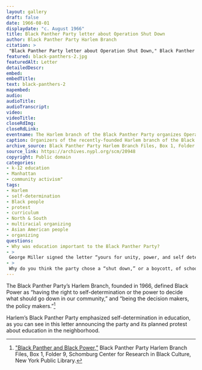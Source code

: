 ```yaml
--- 
layout: gallery
draft: false
date: 1966-08-01
displaydate: "c. August 1966"
title: Black Panther Party letter about Operation Shut Down
author: Black Panther Party Harlem Branch
citation: >
 "Black Panther Party letter about Operation Shut Down," Black Panther Party Harlem Branch, in New York City Civil Rights History Project, Accessed: [Month Day, Year], https://nyccivilrightshistory.org/gallery/black-panthers-2.
featured: black-panthers-2.jpg
featuredAlt: Letter
detailedDescr: 
embed: 
embedTitle: 
text: black-panthers-2
mapembed: 
audio: 
audioTitle: 
audioTranscript: 
video: 
videoTitle: 
closeRdImg: 
closeRdLink: 
eventname: The Harlem branch of the Black Panther Party organizes Operation Shut Down.
caption: Organizers of the recently-founded Harlem branch of the Black Panther Party described their focus on education and announced Operation Shut Down.
archive_source: Black Panther Party Harlem Branch Files, Box 1, Folder 8, Schomburg Center for Research in Black Culture, New York Public Library
source_link: https://archives.nypl.org/scm/20948
copyright: Public domain
categories: 
- k-12 education
- Manhattan
- community activism"
tags: 
- Harlem
- self-determination
- Black people
- protest
- curriculum
- North & South
- multiracial organizing
- Asian American people
- organizing
questions: 
- Why was education important to the Black Panther Party?
- >
 George Miller signed the letter “yours for unity, power, and self determination.” How do you see these themes reflected in the text of the letter?
- >
 Why do you think the party chose a “shut down,” or a boycott, of schools as their form of protest?
--- 
```


The Black Panther Party’s Harlem Branch, founded in 1966, defined Black Power as “having the right to self-determination or the power to decide what should go down in our community,” and “being the decision makers, the policy makers.”[^1]

Harlem’s Black Panther Party emphasized self-determination in education, as you can see in this letter announcing the party and its planned protest about education in the neighborhood.

[^1]: ["Black Panther and Black Power,”](https://archives.nypl.org/scm/20948) Black Panther Party Harlem Branch Files, Box 1, Folder 9, Schomburg Center for Research in Black Culture, New York Public Library.


